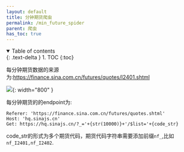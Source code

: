 ```yaml
---
layout: default
title: 分钟期货爬虫
permalink: /min_future_spider
parent: 爬虫
has_toc: true
---
```

<details open markdown="block">
  <summary>
    Table of contents
  </summary>
  {: .text-delta }
1. TOC
{:toc}
</details>

每分钟期货数据的来源为:https://finance.sina.com.cn/futures/quotes/I2401.shtml

![](/new_futurequant/assets/2.png){: width="800" }

每分钟期货的的endpoint为:


```
Referer: 'https://finance.sina.com.cn/futures/quotes.shtml'
Host: 'hq.sinajs.cn'
Get: https://hq.sinajs.cn/?_='+{str(10000)}+'/$list='+{code_str}
```

code_str的形式为多个期货代码，期货代码字符串需要添加前缀`nf_`,比如`nf_I2401,nf_I2402`.